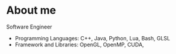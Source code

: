 # About me
Software Engineer
- Programming Languages: C++, Java, Python, Lua, Bash, GLSL
- Framework and Libraries: OpenGL, OpenMP, CUDA,

